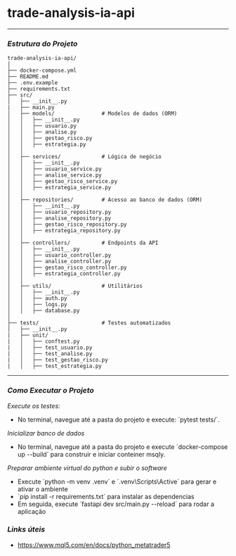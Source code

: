 # trade-analysis-ia-api

---
### *Estrutura do Projeto*

    trade-analysis-ia-api/
    │
    ├── docker-compose.yml
    ├── README.md
    ├── .env.example
    ├── requirements.txt
    ├── src/
    │   ├── __init__.py
    |   ├── main.py
    │   ├── models/               # Modelos de dados (ORM)
    │   │   ├── __init__.py
    │   │   ├── usuario.py
    │   │   ├── analise.py
    │   │   ├── gestao_risco.py
    │   │   ├── estrategia.py
    │   │
    │   ├── services/             # Lógica de negócio
    │   │   ├── __init__.py
    │   │   ├── usuario_service.py
    │   │   ├── analise_service.py
    │   │   ├── gestao_risco_service.py
    │   │   ├── estrategia_service.py
    │   │
    │   ├── repositories/         # Acesso ao banco de dados (ORM)
    │   │   ├── __init__.py
    │   │   ├── usuario_repository.py
    │   │   ├── analise_repository.py
    │   │   ├── gestao_risco_repository.py
    │   │   ├── estrategia_repository.py
    │   │
    │   ├── controllers/          # Endpoints da API
    │   │   ├── __init__.py
    │   │   ├── usuario_controller.py
    │   │   ├── analise_controller.py
    │   │   ├── gestao_risco_controller.py
    │   │   ├── estrategia_controller.py
    │   │
    │   ├── utils/                # Utilitários
    │   │   ├── __init__.py
    │   │   ├── auth.py
    │   │   ├── logs.py
    │   │   ├── database.py      
    │
    ├── tests/                    # Testes automatizados
    │   ├── __init__.py
    |   ├── unit/  
    |   │   ├── conftest.py           
    |   │   ├── test_usuario.py      
    |   │   ├── test_analise.py       
    |   │   ├── test_gestao_risco.py  
    |   │   ├── test_estrategia.py    

---


### *Como Executar o Projeto*

*Execute os testes*:
   - No terminal, navegue até a pasta do projeto e execute: ´pytest tests/´.
   
*Inicializar banco de dados*
   - No terminal, navegue até a pasta do projeto e execute ´docker-compose up --build´ para construir e iniciar conteiner msqly.

*Preparar ambiente virtual do python e subir o software*
   - Execute ´python -m venv .venv´ e ´.venv\Scripts\Active´ para gerar e ativar o ambiente
   - ´pip install -r requirements.txt´ para instalar as dependencias
   - Em seguida, execute ´fastapi dev src/main.py --reload´ para rodar a aplicação


### *Links úteis*
- https://www.mql5.com/en/docs/python_metatrader5